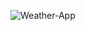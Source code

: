 ![Weather-App](https://socialify.git.ci/shashankranjan-dev/Weather-App/image?description=1&forks=1&issues=1&language=1&name=1&owner=1&pulls=1&stargazers=1&theme=Light)
